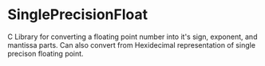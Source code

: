 # SinglePrecisionFloat
C Library for converting a floating point number into it's sign, exponent, and mantissa parts.  Can also convert from Hexidecimal representation of single precison floating point.
